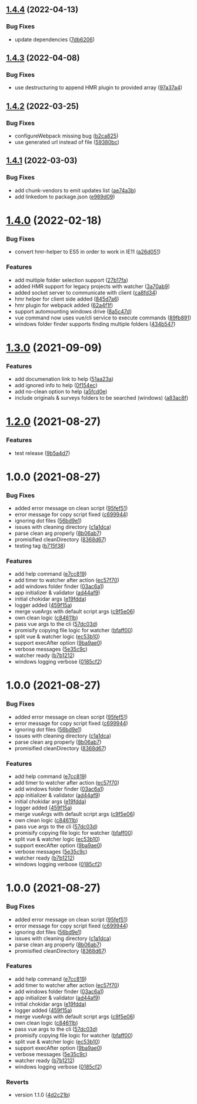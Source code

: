 ## [1.4.4](https://github.com/PitcherAG/pitcher-watcher/compare/v1.4.3...v1.4.4) (2022-04-13)


### Bug Fixes

* update dependencies ([7db6206](https://github.com/PitcherAG/pitcher-watcher/commit/7db6206342ef24f7e5189b6ac6b399e2ebb521c8))

## [1.4.3](https://github.com/PitcherAG/pitcher-watcher/compare/v1.4.2...v1.4.3) (2022-04-08)


### Bug Fixes

* use destructuring to append HMR plugin to provided array ([97a37a4](https://github.com/PitcherAG/pitcher-watcher/commit/97a37a4ce8cb4c4ccc7531c8cc1424a0571e1043))

## [1.4.2](https://github.com/PitcherAG/pitcher-watcher/compare/v1.4.1...v1.4.2) (2022-03-25)


### Bug Fixes

* configureWebpack missing bug ([b2ca825](https://github.com/PitcherAG/pitcher-watcher/commit/b2ca825fac5e14238e85c65394984116d5715094))
* use generated url instead of file ([59380bc](https://github.com/PitcherAG/pitcher-watcher/commit/59380bcf75fff492e9c946cceab1df3c8cc56fc9))

## [1.4.1](https://github.com/PitcherAG/pitcher-watcher/compare/v1.4.0...v1.4.1) (2022-03-03)


### Bug Fixes

* add chunk-vendors to emit updates list ([ae74a3b](https://github.com/PitcherAG/pitcher-watcher/commit/ae74a3bdf9a9d77cb04990cd9dab056f8b873830))
* add linkedom to package.json ([e989d09](https://github.com/PitcherAG/pitcher-watcher/commit/e989d09475b219826d88d4b85cabca21aef5e785))

# [1.4.0](https://github.com/PitcherAG/pitcher-watcher/compare/v1.3.0...v1.4.0) (2022-02-18)


### Bug Fixes

* convert hmr-helper to ES5 in order to work in IE11 ([a26d051](https://github.com/PitcherAG/pitcher-watcher/commit/a26d051694a19a8c0b289b2b52980de8586e73d4))


### Features

* add multiple folder selection support ([27b17fa](https://github.com/PitcherAG/pitcher-watcher/commit/27b17faed89275f686c6e027259850c628f32ff6))
* added HMR support for legacy projects with watcher ([3a70ab9](https://github.com/PitcherAG/pitcher-watcher/commit/3a70ab9844248e5777f139947b7033d2b2c2c559))
* added socket server to communicate with client ([ca8fd34](https://github.com/PitcherAG/pitcher-watcher/commit/ca8fd3491f262a505c535431dd963a05d5ab4f7f))
* hmr helper for client side added ([845d7a6](https://github.com/PitcherAG/pitcher-watcher/commit/845d7a6902c7e44c837ae588fd4a30fd1b34d35d))
* hmr plugin for webpack added ([62a4f1f](https://github.com/PitcherAG/pitcher-watcher/commit/62a4f1fc3fbf098f777001cb318d4c0bb3f76115))
* support automounting windows drive ([8a5c47d](https://github.com/PitcherAG/pitcher-watcher/commit/8a5c47d1d1e3ae730464e97b3cfdd57f21c206b1))
* vue command now uses vue/cli service to execute commands ([89fb891](https://github.com/PitcherAG/pitcher-watcher/commit/89fb891fb7483e345488e0378bb7979265b97059))
* windows folder finder supports finding multiple folders ([434b547](https://github.com/PitcherAG/pitcher-watcher/commit/434b5472d8f9aead4a03845499b8776aab723356))

# [1.3.0](https://github.com/PitcherAG/pitcher-watcher/compare/v1.2.0...v1.3.0) (2021-09-09)


### Features

* add documenation link to help ([51aa23a](https://github.com/PitcherAG/pitcher-watcher/commit/51aa23a0c63cdafeedcd2ece55b71f2748d576c1))
* add ignored info to help ([0f154ec](https://github.com/PitcherAG/pitcher-watcher/commit/0f154ecb398919022de847f79b5dd04b08a8ffde))
* add no-clean option to help ([a5fcd0e](https://github.com/PitcherAG/pitcher-watcher/commit/a5fcd0e64e70c75a09c3953f6d128c26de2a0b98))
* include originals & surveys folders to be searched (windows) ([a83ac8f](https://github.com/PitcherAG/pitcher-watcher/commit/a83ac8f3b92e58d8d83985acdc95ee6614836676))

# [1.2.0](https://github.com/PitcherAG/pitcher-watcher/compare/v1.1.0...v1.2.0) (2021-08-27)


### Features

* test release ([9b5a4d7](https://github.com/PitcherAG/pitcher-watcher/commit/9b5a4d7dcdbf6c942598591cabca3fac700b6b70))

# 1.0.0 (2021-08-27)


### Bug Fixes

* added error message on clean script ([95fef51](https://github.com/PitcherAG/pitcher-watcher/commit/95fef516221a1e75c15c08489b3c4a430889edea))
* error message for copy script fixed ([c699944](https://github.com/PitcherAG/pitcher-watcher/commit/c699944ce1e5e5ca8e39605e33ae2d249fdbf549))
* ignoring dot files ([56bd9e1](https://github.com/PitcherAG/pitcher-watcher/commit/56bd9e1d0b680e594bebce3249324578ee8b26ae))
* issues with cleaning directory ([c1a1dca](https://github.com/PitcherAG/pitcher-watcher/commit/c1a1dca74de2b883d08a483530d1995725391eee))
* parse clean arg properly ([8b06ab7](https://github.com/PitcherAG/pitcher-watcher/commit/8b06ab737306dbc17b70a1106db04415f03e114a))
* promisified cleanDirectory ([8368d67](https://github.com/PitcherAG/pitcher-watcher/commit/8368d67f31c708885ce1ac73c813ec0e1d26d544))
* testing tag ([b715f38](https://github.com/PitcherAG/pitcher-watcher/commit/b715f389f9c46fe89394fdbb290f1b7fe7652a4b))


### Features

* add help command ([e7cc819](https://github.com/PitcherAG/pitcher-watcher/commit/e7cc819801e66e8470ee4f00c87f8d5f27412dd1))
* add timer to watcher after action ([ec57f70](https://github.com/PitcherAG/pitcher-watcher/commit/ec57f700a704887684001284c087f12da64790b9))
* add windows folder finder ([03ac6a1](https://github.com/PitcherAG/pitcher-watcher/commit/03ac6a11e335653ee6e1aaab8a0185bc6fb4b1e1))
* app initializer & validator ([ad44af9](https://github.com/PitcherAG/pitcher-watcher/commit/ad44af92437896d60bd5d92da1506cd655e606d7))
* initial chokidar args ([e19fdda](https://github.com/PitcherAG/pitcher-watcher/commit/e19fddade31e8571d9fcf5e1a4eae19a9d120a83))
* logger added ([459f15a](https://github.com/PitcherAG/pitcher-watcher/commit/459f15a1969a94a72d0eccd01cfdfa087c78a1c6))
* merge vueArgs with default script args ([c9f5e06](https://github.com/PitcherAG/pitcher-watcher/commit/c9f5e0667a0e9eae18addffca398ad5a4fcd0c2d))
* own clean logic ([c84611b](https://github.com/PitcherAG/pitcher-watcher/commit/c84611b1677a9458c57f2a6c1de3d150c31c7f1d))
* pass vue args to the cli ([57dc03d](https://github.com/PitcherAG/pitcher-watcher/commit/57dc03d182d51ec015733220d1262f7b391ae710))
* promisify copying file logic for watcher ([bfaff00](https://github.com/PitcherAG/pitcher-watcher/commit/bfaff003e956315127a4370285d1426b5f0e3679))
* split vue & watcher logic ([ec53b10](https://github.com/PitcherAG/pitcher-watcher/commit/ec53b102147ff583c12375bcfe13468aa0cf3039))
* support execAfter option ([9ba9ae0](https://github.com/PitcherAG/pitcher-watcher/commit/9ba9ae0cae644379ce7962680d59829dda249977))
* verbose messages ([5e35c9c](https://github.com/PitcherAG/pitcher-watcher/commit/5e35c9c39d8e6247461d13a655e21bb5f8be974b))
* watcher ready ([b7b1212](https://github.com/PitcherAG/pitcher-watcher/commit/b7b12128b6b89cfe4439c98ea76e42667a2dde9e))
* windows logging verbose ([0185cf2](https://github.com/PitcherAG/pitcher-watcher/commit/0185cf239b367f967a386625d236279b6f7520a1))

# 1.0.0 (2021-08-27)


### Bug Fixes

* added error message on clean script ([95fef51](https://github.com/PitcherAG/pitcher-watcher/commit/95fef516221a1e75c15c08489b3c4a430889edea))
* error message for copy script fixed ([c699944](https://github.com/PitcherAG/pitcher-watcher/commit/c699944ce1e5e5ca8e39605e33ae2d249fdbf549))
* ignoring dot files ([56bd9e1](https://github.com/PitcherAG/pitcher-watcher/commit/56bd9e1d0b680e594bebce3249324578ee8b26ae))
* issues with cleaning directory ([c1a1dca](https://github.com/PitcherAG/pitcher-watcher/commit/c1a1dca74de2b883d08a483530d1995725391eee))
* parse clean arg properly ([8b06ab7](https://github.com/PitcherAG/pitcher-watcher/commit/8b06ab737306dbc17b70a1106db04415f03e114a))
* promisified cleanDirectory ([8368d67](https://github.com/PitcherAG/pitcher-watcher/commit/8368d67f31c708885ce1ac73c813ec0e1d26d544))


### Features

* add help command ([e7cc819](https://github.com/PitcherAG/pitcher-watcher/commit/e7cc819801e66e8470ee4f00c87f8d5f27412dd1))
* add timer to watcher after action ([ec57f70](https://github.com/PitcherAG/pitcher-watcher/commit/ec57f700a704887684001284c087f12da64790b9))
* add windows folder finder ([03ac6a1](https://github.com/PitcherAG/pitcher-watcher/commit/03ac6a11e335653ee6e1aaab8a0185bc6fb4b1e1))
* app initializer & validator ([ad44af9](https://github.com/PitcherAG/pitcher-watcher/commit/ad44af92437896d60bd5d92da1506cd655e606d7))
* initial chokidar args ([e19fdda](https://github.com/PitcherAG/pitcher-watcher/commit/e19fddade31e8571d9fcf5e1a4eae19a9d120a83))
* logger added ([459f15a](https://github.com/PitcherAG/pitcher-watcher/commit/459f15a1969a94a72d0eccd01cfdfa087c78a1c6))
* merge vueArgs with default script args ([c9f5e06](https://github.com/PitcherAG/pitcher-watcher/commit/c9f5e0667a0e9eae18addffca398ad5a4fcd0c2d))
* own clean logic ([c84611b](https://github.com/PitcherAG/pitcher-watcher/commit/c84611b1677a9458c57f2a6c1de3d150c31c7f1d))
* pass vue args to the cli ([57dc03d](https://github.com/PitcherAG/pitcher-watcher/commit/57dc03d182d51ec015733220d1262f7b391ae710))
* promisify copying file logic for watcher ([bfaff00](https://github.com/PitcherAG/pitcher-watcher/commit/bfaff003e956315127a4370285d1426b5f0e3679))
* split vue & watcher logic ([ec53b10](https://github.com/PitcherAG/pitcher-watcher/commit/ec53b102147ff583c12375bcfe13468aa0cf3039))
* support execAfter option ([9ba9ae0](https://github.com/PitcherAG/pitcher-watcher/commit/9ba9ae0cae644379ce7962680d59829dda249977))
* verbose messages ([5e35c9c](https://github.com/PitcherAG/pitcher-watcher/commit/5e35c9c39d8e6247461d13a655e21bb5f8be974b))
* watcher ready ([b7b1212](https://github.com/PitcherAG/pitcher-watcher/commit/b7b12128b6b89cfe4439c98ea76e42667a2dde9e))
* windows logging verbose ([0185cf2](https://github.com/PitcherAG/pitcher-watcher/commit/0185cf239b367f967a386625d236279b6f7520a1))

# 1.0.0 (2021-08-27)


### Bug Fixes

* added error message on clean script ([95fef51](https://github.com/PitcherAG/pitcher-watcher/commit/95fef516221a1e75c15c08489b3c4a430889edea))
* error message for copy script fixed ([c699944](https://github.com/PitcherAG/pitcher-watcher/commit/c699944ce1e5e5ca8e39605e33ae2d249fdbf549))
* ignoring dot files ([56bd9e1](https://github.com/PitcherAG/pitcher-watcher/commit/56bd9e1d0b680e594bebce3249324578ee8b26ae))
* issues with cleaning directory ([c1a1dca](https://github.com/PitcherAG/pitcher-watcher/commit/c1a1dca74de2b883d08a483530d1995725391eee))
* parse clean arg properly ([8b06ab7](https://github.com/PitcherAG/pitcher-watcher/commit/8b06ab737306dbc17b70a1106db04415f03e114a))
* promisified cleanDirectory ([8368d67](https://github.com/PitcherAG/pitcher-watcher/commit/8368d67f31c708885ce1ac73c813ec0e1d26d544))


### Features

* add help command ([e7cc819](https://github.com/PitcherAG/pitcher-watcher/commit/e7cc819801e66e8470ee4f00c87f8d5f27412dd1))
* add timer to watcher after action ([ec57f70](https://github.com/PitcherAG/pitcher-watcher/commit/ec57f700a704887684001284c087f12da64790b9))
* add windows folder finder ([03ac6a1](https://github.com/PitcherAG/pitcher-watcher/commit/03ac6a11e335653ee6e1aaab8a0185bc6fb4b1e1))
* app initializer & validator ([ad44af9](https://github.com/PitcherAG/pitcher-watcher/commit/ad44af92437896d60bd5d92da1506cd655e606d7))
* initial chokidar args ([e19fdda](https://github.com/PitcherAG/pitcher-watcher/commit/e19fddade31e8571d9fcf5e1a4eae19a9d120a83))
* logger added ([459f15a](https://github.com/PitcherAG/pitcher-watcher/commit/459f15a1969a94a72d0eccd01cfdfa087c78a1c6))
* merge vueArgs with default script args ([c9f5e06](https://github.com/PitcherAG/pitcher-watcher/commit/c9f5e0667a0e9eae18addffca398ad5a4fcd0c2d))
* own clean logic ([c84611b](https://github.com/PitcherAG/pitcher-watcher/commit/c84611b1677a9458c57f2a6c1de3d150c31c7f1d))
* pass vue args to the cli ([57dc03d](https://github.com/PitcherAG/pitcher-watcher/commit/57dc03d182d51ec015733220d1262f7b391ae710))
* promisify copying file logic for watcher ([bfaff00](https://github.com/PitcherAG/pitcher-watcher/commit/bfaff003e956315127a4370285d1426b5f0e3679))
* split vue & watcher logic ([ec53b10](https://github.com/PitcherAG/pitcher-watcher/commit/ec53b102147ff583c12375bcfe13468aa0cf3039))
* support execAfter option ([9ba9ae0](https://github.com/PitcherAG/pitcher-watcher/commit/9ba9ae0cae644379ce7962680d59829dda249977))
* verbose messages ([5e35c9c](https://github.com/PitcherAG/pitcher-watcher/commit/5e35c9c39d8e6247461d13a655e21bb5f8be974b))
* watcher ready ([b7b1212](https://github.com/PitcherAG/pitcher-watcher/commit/b7b12128b6b89cfe4439c98ea76e42667a2dde9e))
* windows logging verbose ([0185cf2](https://github.com/PitcherAG/pitcher-watcher/commit/0185cf239b367f967a386625d236279b6f7520a1))


### Reverts

* version 1.1.0 ([4d2c21b](https://github.com/PitcherAG/pitcher-watcher/commit/4d2c21b1a8fc17a2d4bc387973736e50de4fab79))
